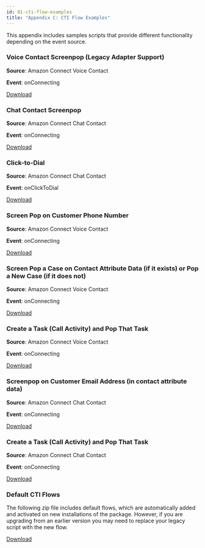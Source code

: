 ```yaml
---
id: 01-cti-flow-examples
title: "Appendix C: CTI Flow Examples"
---
```


This appendix includes samples scripts that provide different
functionality depending on the event source.

### Voice Contact Screenpop (Legacy Adapter Support)

**Source**: Amazon Connect Voice Contact

**Event**: onConnecting

[Download](https://connect-blogs.s3.amazonaws.com/Amazon+Connect+Salesforce+CTI+Adapter/Assets/Sample+Flows/01-legacy.json)

### Chat Contact Screenpop

**Source**: Amazon Connect Chat Contact

**Event**: onConnecting

[Download](https://connect-blogs.s3.amazonaws.com/Amazon+Connect+Salesforce+CTI+Adapter/Assets/Sample+Flows/02-chat-contact-screenpop.json)

### Click-to-Dial 

**Source**: Amazon Connect Chat Contact

**Event**: onClickToDial

[Download](https://connect-blogs.s3.amazonaws.com/Amazon+Connect+Salesforce+CTI+Adapter/Assets/Sample+Flows/03-click-to-dial.json)

### Screen Pop on Customer Phone Number 

**Source**: Amazon Connect Voice Contact

**Event**: onConnecting

[Download](https://connect-blogs.s3.amazonaws.com/Amazon+Connect+Salesforce+CTI+Adapter/Assets/Sample+Flows/06-screenpop-on-customer.json)

### Screen Pop a Case on Contact Attribute Data (if it exists) or Pop a New Case (if it does not) 

**Source**: Amazon Connect Voice Contact

**Event**: onConnecting

[Download](https://connect-blogs.s3.amazonaws.com/Amazon+Connect+Salesforce+CTI+Adapter/Assets/Sample+Flows/07-screenpop-case.json)

### Create a Task (Call Activity) and Pop That Task 

**Source**: Amazon Connect Voice Contact

**Event**: onConnecting

[Download](https://connect-blogs.s3.amazonaws.com/Amazon+Connect+Salesforce+CTI+Adapter/Assets/Sample+Flows/08-create-task.json)

### Screenpop on Customer Email Address (in contact attribute data) 

**Source**: Amazon Connect Chat Contact

**Event**: onConnecting

[Download](https://connect-blogs.s3.amazonaws.com/Amazon+Connect+Salesforce+CTI+Adapter/Assets/Sample+Flows/09-screenpop-cust-email.json)

### Create a Task (Call Activity) and Pop That Task 

**Source**: Amazon Connect Chat Contact

**Event**: onConnecting

[Download](https://connect-blogs.s3.amazonaws.com/Amazon+Connect+Salesforce+CTI+Adapter/Assets/Sample+Flows/08-create-task.json)

### Default CTI Flows

The following zip file includes default flows, which are automatically
added and activated on new installations of the package. However, if you
are upgrading from an earlier version you may need to replace your
legacy script with the new flow.

[Download](https://connect-blogs.s3.amazonaws.com/Amazon+Connect+Salesforce+CTI+Adapter/Assets/DefaultFlows-json.zip)
